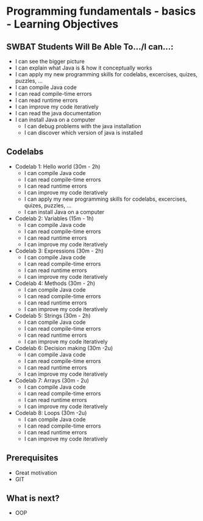  # Programming fundamentals - basics -  Learning Objectives
 ## SWBAT Students Will Be Able To.../I can...:

- I can see the bigger picture
- I can explain what Java is & how it conceptually works
- I can apply my new programming skills for codelabs, excercises, quizes, puzzles, ...
- I can compile Java code
- I can read compile-time errors
- I can read runtime errors
- I can improve my code iteratively
- I can read the java documentation
- I can install Java on a computer
  - I can debug problems with the java installation
  - I can discover which version of java is installed

## Codelabs
- Codelab 1: Hello world (30m - 2h)
  - I can compile Java code
  - I can read compile-time errors
  - I can read runtime errors
  - I can improve my code iteratively
  - I can apply my new programming skills for codelabs, excercises, quizes, puzzles, ...
  - I can install Java on a computer
- Codelab 2: Variables (15m - 1h)
  - I can compile Java code
  - I can read compile-time errors
  - I can read runtime errors
  - I can improve my code iteratively
- Codelab 3: Expressions (30m - 2h)
  - I can compile Java code
  - I can read compile-time errors
  - I can read runtime errors
  - I can improve my code iteratively
- Codelab 4: Methods (30m - 2h)
  - I can compile Java code
  - I can read compile-time errors
  - I can read runtime errors
  - I can improve my code iteratively
- Codelab 5: Strings (30m - 2h)
  - I can compile Java code
  - I can read compile-time errors
  - I can read runtime errors
  - I can improve my code iteratively
- Codelab 6: Decision making (30m -2u)
  - I can compile Java code
  - I can read compile-time errors
  - I can read runtime errors
  - I can improve my code iteratively
- Codelab 7: Arrays (30m - 2u)
  - I can compile Java code
  - I can read compile-time errors
  - I can read runtime errors
  - I can improve my code iteratively
- Codelab 8: Loops (30m -2u)
    - I can compile Java code
    - I can read compile-time errors
    - I can read runtime errors
    - I can improve my code iteratively
   
 
## Prerequisites
- Great motivation
- GIT

## What is next?
- OOP
